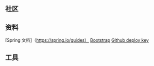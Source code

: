 ## 社区


## 资料
[Spring 文档]（https://spring.io/guides）
[Bootstrap](https://v3.bootcss.com/components/)
[Github deploy key](https://docs.github.com/en/developers/apps/creating-an-oauth-app)


## 工具
